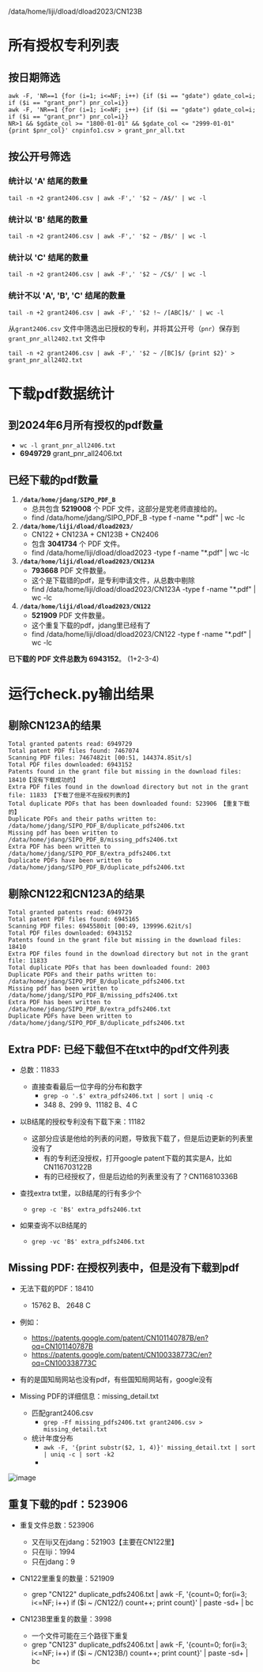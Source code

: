/data/home/liji/dload/dload2023/CN123B



# 所有授权专利列表

## 按日期筛选

```
awk -F, 'NR==1 {for (i=1; i<=NF; i++) {if ($i == "gdate") gdate_col=i; if ($i == "grant_pnr") pnr_col=i}} 
awk -F, 'NR==1 {for (i=1; i<=NF; i++) {if ($i == "gdate") gdate_col=i; if ($i == "grant_pnr") pnr_col=i}} 
NR>1 && $gdate_col >= "1800-01-01" && $gdate_col <= "2999-01-01" {print $pnr_col}' cnpinfo1.csv > grant_pnr_all.txt
```

## 按公开号筛选

### 统计以 'A' 结尾的数量
`tail -n +2 grant2406.csv | awk -F',' '$2 ~ /A$/' | wc -l`

### 统计以 'B' 结尾的数量
`tail -n +2 grant2406.csv | awk -F',' '$2 ~ /B$/' | wc -l`

### 统计以 'C' 结尾的数量
`tail -n +2 grant2406.csv | awk -F',' '$2 ~ /C$/' | wc -l`

### 统计不以 'A', 'B', 'C' 结尾的数量
`tail -n +2 grant2406.csv | awk -F',' '$2 !~ /[ABC]$/' | wc -l`


从`grant2406.csv` 文件中筛选出已授权的专利，并将其公开号（`pnr`）保存到 `grant_pnr_all2402.txt` 文件中

`tail -n +2 grant2406.csv | awk -F',' '$2 ~ /[BC]$/ {print $2}' > grant_pnr_all2402.txt`




# 下载pdf数据统计

## 到2024年6月所有授权的pdf数量
- `wc -l grant_pnr_all2406.txt`
- **6949729** grant_pnr_all2406.txt

## 已经下载的pdf数量
1. **`/data/home/jdang/SIPO_PDF_B`**
   - 总共包含 **5219008** 个 PDF 文件，这部分是党老师直接给的。
   - find /data/home/jdang/SIPO_PDF_B -type f -name "*.pdf" | wc -lc
2. **`/data/home/liji/dload/dload2023/`**
   - CN122 + CN123A + CN123B + CN2406
   - 包含 **3041734** 个 PDF 文件。
   - find /data/home/liji/dload/dload2023 -type f -name "*.pdf" | wc -lc
3. **`/data/home/liji/dload/dload2023/CN123A`**
   - **793668** PDF 文件数量。
   - 这个是下载错的pdf，是专利申请文件，从总数中剔除
   - find /data/home/liji/dload/dload2023/CN123A -type f -name "*.pdf" | wc -lc
4. **`/data/home/liji/dload/dload2023/CN122`**
   - **521909** PDF 文件数量。
   - 这个重复下载的pdf，jdang里已经有了
   - find /data/home/liji/dload/dload2023/CN122 -type f -name "*.pdf" | wc -lc


**已下载的 PDF 文件总数为 6943152**。 (1+2-3-4)



# 运行check.py输出结果

## 剔除CN123A的结果
```
Total granted patents read: 6949729
Total patent PDF files found: 7467074
Scanning PDF files: 7467482it [00:51, 144374.85it/s]
Total PDF files downloaded: 6943152
Patents found in the grant file but missing in the download files: 18410【没有下载成功的】
Extra PDF files found in the download directory but not in the grant file: 11833 【下载了但是不在授权列表的】
Total duplicate PDFs that has been downloaded found: 523906 【重复下载的】
Duplicate PDFs and their paths written to: /data/home/jdang/SIPO_PDF_B/duplicate_pdfs2406.txt
Missing pdf has been written to /data/home/jdang/SIPO_PDF_B/missing_pdfs2406.txt
Extra PDF has been written to /data/home/jdang/SIPO_PDF_B/extra_pdfs2406.txt
Duplicate PDFs have been written to /data/home/jdang/SIPO_PDF_B/duplicate_pdfs2406.txt

```
## 剔除CN122和CN123A的结果
```
Total granted patents read: 6949729
Total patent PDF files found: 6945165
Scanning PDF files: 6945580it [00:49, 139996.62it/s]
Total PDF files downloaded: 6943152
Patents found in the grant file but missing in the download files: 18410
Extra PDF files found in the download directory but not in the grant file: 11833
Total duplicate PDFs that has been downloaded found: 2003
Duplicate PDFs and their paths written to: /data/home/jdang/SIPO_PDF_B/duplicate_pdfs2406.txt
Missing pdf has been written to /data/home/jdang/SIPO_PDF_B/missing_pdfs2406.txt
Extra PDF has been written to /data/home/jdang/SIPO_PDF_B/extra_pdfs2406.txt
Duplicate PDFs have been written to /data/home/jdang/SIPO_PDF_B/duplicate_pdfs2406.txt
```

## Extra PDF: 已经下载但不在txt中的pdf文件列表

- 总数：11833
   - 直接查看最后一位字母的分布和数字
      - `grep -o '.$' extra_pdfs2406.txt | sort | uniq -c`
      -  348 8、299 9、11182 B、4 C


- 以B结尾的授权专利没有下载下来：11182
  - 这部分应该是他给的列表的问题，导致我下载了，但是后边更新的列表里没有了
     - 有的专利还没授权，打开google patent下载的其实是A，比如CN116703122B
     - 有的已经授权了，但是后边给的列表里没有了？CN116810336B

- 查找extra txt里，以B结尾的行有多少个
   - `grep -c 'B$' extra_pdfs2406.txt`
- 如果查询不以B结尾的
   - `grep -vc 'B$' extra_pdfs2406.txt` 


## Missing PDF: 在授权列表中，但是没有下载到pdf

- 无法下载的PDF：18410
   - 15762 B、 2648 C

- 例如：
  - https://patents.google.com/patent/CN101140787B/en?oq=CN101140787B
  - https://patents.google.com/patent/CN100338773C/en?oq=CN100338773C
 
- 有的是国知局网站也没有pdf，有些国知局网站有，google没有

- Missing PDF的详细信息：missing_detail.txt
   - 匹配grant2406.csv
      - `grep -Ff missing_pdfs2406.txt grant2406.csv > missing_detail.txt`
   - 统计年度分布
      - `awk -F, '{print substr($2, 1, 4)}' missing_detail.txt | sort | uniq -c | sort -k2`
      - 
![image](https://github.com/user-attachments/assets/a7c4cce6-cffe-4cb5-89a1-dc9a504cd91f)

## 重复下载的pdf：523906
- 重复文件总数：523906
   - 又在liji又在jdang：521903【主要在CN122里】
   - 只在liji：1994
   - 只在jdang：9

- CN122里重复的数量：521909
   - grep "CN122" duplicate_pdfs2406.txt | awk -F, '{count=0; for(i=3; i<=NF; i++) if ($i ~ /CN122/) count++; print count}' | paste -sd+ | bc

- CN123B里重复的数量：3998
   - 一个文件可能在三个路径下重复
   - grep "CN123" duplicate_pdfs2406.txt | awk -F, '{count=0; for(i=3; i<=NF; i++) if ($i ~ /CN123B/) count++; print count}' | paste -sd+ | bc


